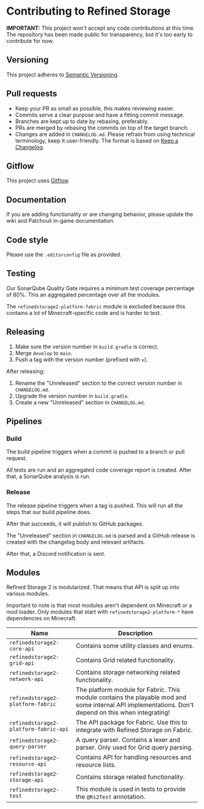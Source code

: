 # Contributing to Refined Storage

**IMPORTANT:** This project won't accept any code contributions at this time. The repository has been made public for
transparency, but it's too early to contribute for now.

## Versioning

This project adheres to [Semantic Versioning](https://semver.org/spec/v2.0.0.html).

## Pull requests

- Keep your PR as small as possible, this makes reviewing easier.
- Commits serve a clear purpose and have a fitting commit message.
- Branches are kept up to date by rebasing, preferably.
- PRs are merged by rebasing the commits on top of the target branch.
- Changes are added in `CHANGELOG.md`. Please refrain from using technical terminology, keep it user-friendly. The
  format is based on [Keep a Changelog](https://keepachangelog.com/en/1.0.0/).

## Gitflow

This project uses [Gitflow](https://www.atlassian.com/git/tutorials/comparing-workflows/gitflow-workflow).

## Documentation

If you are adding functionality or are changing behavior, please update the wiki and Patchouli in-game documentation.

## Code style

Please use the `.editorconfig` file as provided.

## Testing

Our SonarQube Quality Gate requires a minimum test coverage percentage of 80%. This an aggregated percentage over all
the modules.

The `refinedstorage2-platform-fabric` module is excluded because this contains a lot of Minecraft-specific code and is
harder to test.

## Releasing

1) Make sure the version number in `build.gradle` is correct.
2) Merge `develop` to `main`.
3) Push a tag with the version number (prefixed with `v`).

After releasing:

1) Rename the "Unreleased" section to the correct version number in `CHANGELOG.md`.
2) Upgrade the version number in `build.gradle`.
3) Create a new "Unreleased" section in `CHANGELOG.md`.

## Pipelines

### Build

The build pipeline triggers when a commit is pushed to a branch or pull request.

All tests are run and an aggregated code coverage report is created. After that, a SonarQube analysis is run.

### Release

The release pipeline triggers when a tag is pushed. This will run all the steps that our build pipeline does.

After that succeeds, it will publish to GitHub packages.

The "Unreleased" section in `CHANGELOG.md` is parsed and a GitHub release is created with the changelog body and
relevant artifacts.

After that, a Discord notification is sent.

## Modules

Refined Storage 2 is modularized. That means that API is split up into various modules.

Important to note is that most modules aren't dependent on Minecraft or a mod loader. Only modules that start
with `refinedstorage2-platform-*` have dependencies on Minecraft.

|Name|Description|
|----|-----------|
|`refinedstorage2-core-api`|Contains some utility classes and enums.|
|`refinedstorage2-grid-api`|Contains Grid related functionality.|
|`refinedstorage2-network-api`|Contains storage networking related functionality.|
|`refinedstorage2-platform-fabric`|The platform module for Fabric. This module contains the playable mod and some internal API implementations. Don't depend on this when integrating!|
|`refinedstorage2-platform-fabric-api`|The API package for Fabric. Use this to integrate with Refined Storage on Fabric.|
|`refinedstorage2-query-parser`|A query parser. Contains a lexer and parser. Only used for Grid query parsing.|
|`refinedstorage2-resource-api`|Contains API for handling resources and resource lists.|
|`refinedstorage2-storage-api`|Contains storage related functionality.|
|`refinedstorage2-test`|This module is used in tests to provide the `@Rs2Test` annotation.|
